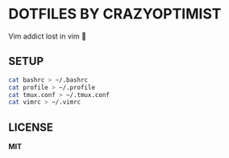# DOTFILES BY CRAZYOPTIMIST

Vim addict lost in vim :poop:

## SETUP

```bash
cat bashrc > ~/.bashrc
cat profile > ~/.profile
cat tmux.conf > ~/.tmux.conf
cat vimrc > ~/.vimrc
```

## LICENSE

**MIT**
